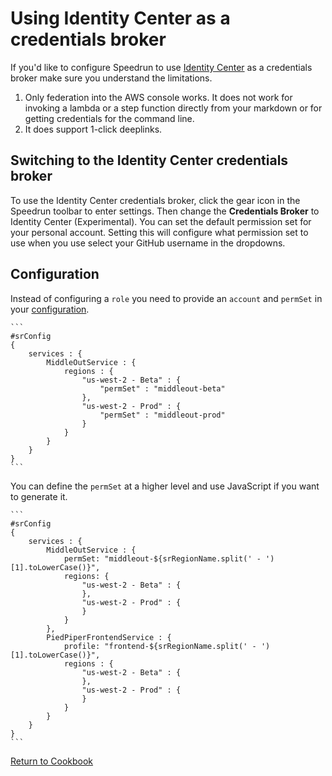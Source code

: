 # Using Identity Center as a credentials broker

If you'd like to configure Speedrun to use [Identity Center](https://aws.amazon.com/about-aws/whats-new/2024/04/aws-iam-identity-center-shortcut-links-aws-access-portal/) as a credentials broker make sure you understand the limitations.

1. Only federation into the AWS console works.  It does not work for invoking a lambda or a step function directly from your markdown or for getting credentials for the command line.
3. It does support 1-click deeplinks.

## Switching to the Identity Center credentials broker

To use the Identity Center credentials broker, click the gear icon in the Speedrun toolbar to enter settings.  Then change the **Credentials Broker** to Identity Center (Experimental).  You can set the default permission set for your personal account. Setting this will configure what permission set to use when you use select your GitHub username in the dropdowns.

## Configuration

Instead of configuring a `role` you need to provide an `account` and `permSet` in your [configuration](https://github.com/No-Backspace-Crew/Speedrun/wiki/Speedrun-Configuration).

````
```
#srConfig
{
    services : {
        MiddleOutService : {
            regions : {
                "us-west-2 - Beta" : {
                    "permSet" : "middleout-beta"
                },
                "us-west-2 - Prod" : {
                    "permSet" : "middleout-prod"
                }
            }
        }
    }
}
```
````

You can define the `permSet` at a higher level and use JavaScript if you want to generate it.

````
```
#srConfig
{
    services : {
        MiddleOutService : {
            permSet: "middleout-${srRegionName.split(' - ')[1].toLowerCase()}",
            regions: {
                "us-west-2 - Beta" : {
                },
                "us-west-2 - Prod" : {
                }
            }
        },
        PiedPiperFrontendService : {
            profile: "frontend-${srRegionName.split(' - ')[1].toLowerCase()}",
            regions : {
                "us-west-2 - Beta" : {
                },
                "us-west-2 - Prod" : {
                }
            }
        }
    }
}
```
````
[Return to Cookbook](https://github.com/No-Backspace-Crew/Speedrun/wiki/Cookbook)
